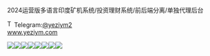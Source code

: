 2024运营版多语言印度矿机系统/投资理财系统/前后端分离/单独代理后台<p dir="auto"><a target="_blank" rel="noopener noreferrer nofollow" href="https://camo.githubusercontent.com/d614d90677fbc2e34c7c62ebc68c82379d87a57c4beaf05af65fec7ba6b72e36/68747470733a2f2f63646e2d69636f6e732d706e672e666c617469636f6e2e636f6d2f3531322f323131312f323131313634362e706e67"><img src="https://camo.githubusercontent.com/d614d90677fbc2e34c7c62ebc68c82379d87a57c4beaf05af65fec7ba6b72e36/68747470733a2f2f63646e2d69636f6e732d706e672e666c617469636f6e2e636f6d2f3531322f323131312f323131313634362e706e67" alt="Telegram Icon" style="width: 16px; max-width: 100%;" data-canonical-src="https://cdn-icons-png.flaticon.com/512/2111/2111646.png"></a>Telegram:<a href="https://t.me/yeziym2" rel="nofollow">@yeziym2</a><br><a href="https://www.yeziym.com/">www.yeziym.com</a></p><img src="https://github.com/yeziym/0Rhl9ijTt8/blob/main/R28Ia.png"><img src="https://github.com/yeziym/0Rhl9ijTt8/blob/main/dw7pO.png"><img src="https://github.com/yeziym/0Rhl9ijTt8/blob/main/aenW8.png"><img src="https://github.com/yeziym/0Rhl9ijTt8/blob/main/d4OTK.png"><img src="https://github.com/yeziym/0Rhl9ijTt8/blob/main/4YbfR.png"><img src="https://github.com/yeziym/0Rhl9ijTt8/blob/main/GZ4Xy.png"><img src="https://github.com/yeziym/0Rhl9ijTt8/blob/main/QJtE9.png"><img src="https://github.com/yeziym/0Rhl9ijTt8/blob/main/HGJcR.png">